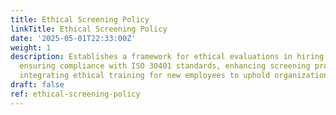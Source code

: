 ```yaml
---
title: Ethical Screening Policy
linkTitle: Ethical Screening Policy
date: '2025-05-01T22:33:00Z'
weight: 1
description: Establishes a framework for ethical evaluations in hiring and onboarding,
  ensuring compliance with ISO 30401 standards, enhancing screening processes, and
  integrating ethical training for new employees to uphold organizational values.
draft: false
ref: ethical-screening-policy
---
```


